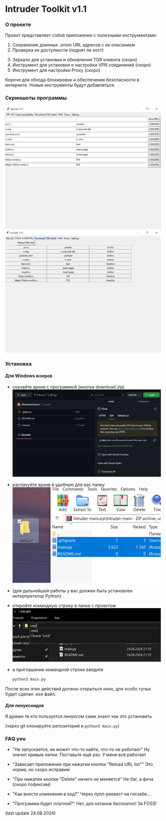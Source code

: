 # Intruder Toolkit v1.1

### О проекте

Проект представляет собой приложение с полезными инструментами:
1) Сохранение длинных .onion URL адресов с их описанием
2) Проверка их доступности (поднят ли хост)
3. Зеркало для установки и обновления TOR клиента (скоро)
4. Инструмент для установки и настройки VPN соединений (скоро)
5. Инструмент для настройки Proxy (скоро)

Короче для обхода блокировок и обеспечения безопасности в интернете.
Новые инструменты будут добавляться.

### Скриншоты программы
![alt text](img/image-2.png)
![alt text](img/image.png)

### Установка
#### Для Windows юзеров
- скачайте архив с программой (кнопка download zip)
 ![alt text](img/image-1.png)

- распакуйте архив в удобную для вас папку
![alt text](img/image-3.png)

- (для дальнейшей работы у вас должен быть установлен интерпретатор Python)

- откройте командную строку в папке с проектом
![alt text](img/image-4.png)

- в приглашение командной строки введите 
    ```python
    python3 main.py
    ```
После всех этих действий должно открыться окно, для особо тупых будет сделан .exe файл. 

#### Для линуксоидов
Я думаю те кто пользуется линуксом сами знают как это установить

(через git клонируйте репозиторий и `python3 main.py`)

### FAQ you
- "Не запускается, не может что-то найти, что-то не работает"
    Ну значит кривые лапки. Поставьте ещё раз. У меня всё работает

- "Зависает приложение при нажатии кнопки "Reload URL list""
    Это норма, но скоро исправим

- "При нажатии кнопки "Delete" ничего не меняется"
    Не баг, а фича (скоро пофиксим)

- "Как внести изменения в код?"
    Через пулл-реквест на гитхабе...

- "Программа будет платной?"
    Нет, для котанов бесплатно! За FOSS!

(last update 24.08.2024)
